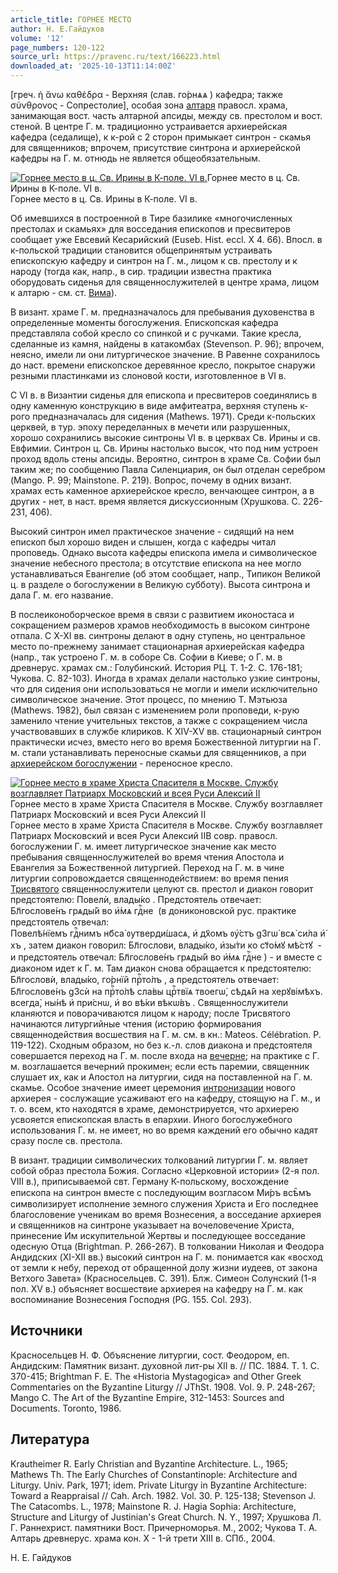 ```yaml
---
article_title: ГОРНЕЕ МЕСТО
author: Н. Е.Гайдуков
volume: '12'
page_numbers: 120-122
source_url: https://pravenc.ru/text/166223.html
downloaded_at: '2025-10-13T11:14:00Z'
---
```


[греч. ἡ ἄνω καθέδρα - Верхняя (слав. <span class="cu">го́рнѧѧ</span> ) кафедра; также σύνθρονος - Сопрестолие], особая зона [алтаря](https://pravenc.ru/text/алтаря.html) правосл. храма, занимающая вост. часть алтарной апсиды, между св. престолом и вост. стеной. В центре Г. м. традиционно устраивается архиерейская кафедра (седалище), к к-рой с 2 сторон примыкает синтрон - скамья для священников; впрочем, присутствие синтрона и архиерейской кафедры на Г. м. отнюдь не является общеобязательным.

[![Горнее место в ц. Св. Ирины в К-поле. VI в.](https://pravenc.ru/data/113/472/1234/i200.jpg "Кликните для увеличения картинки")](https://pravenc.ru/data/113/472/1234/i400.jpg)Горнее место в ц. Св. Ирины в К-поле. VI в.  
Горнее место в ц. Св. Ирины в К-поле. VI в.

Об имевшихся в построенной в Тире базилике «многочисленных престолах и скамьях» для восседания епископов и пресвитеров сообщает уже Евсевий Кесарийский (Euseb. Hist. eccl. X 4. 66). Впосл. в к-польской традиции становится общепринятым устраивать епископскую кафедру и синтрон на Г. м., лицом к св. престолу и к народу (тогда как, напр., в сир. традиции известна практика оборудовать сиденья для священнослужителей в центре храма, лицом к алтарю - см. ст. [Вима](https://pravenc.ru/text/Вима.html)).

В визант. храме Г. м. предназначалось для пребывания духовенства в определенные моменты богослужения. Епископская кафедра представляла собой кресло со спинкой и с ручками. Такие кресла, сделанные из камня, найдены в катакомбах (Stevenson. P. 96); впрочем, неясно, имели ли они литургическое значение. В Равенне сохранилось до наст. времени епископское деревянное кресло, покрытое снаружи резными пластинками из слоновой кости, изготовленное в VI в.

С VI в. в Византии сиденья для епископа и пресвитеров соединялись в одну каменную конструкцию в виде амфитеатра, верхняя ступень к-рого предназначалась для сидения (Mathews. 1971). Среди к-польских церквей, в тур. эпоху переделанных в мечети или разрушенных, хорошо сохранились высокие синтроны VI в. в церквах Св. Ирины и св. Евфимии. Синтрон ц. Св. Ирины настолько высок, что под ним устроен проход вдоль стены апсиды. Вероятно, синтрон в храме Св. Софии был таким же; по сообщению Павла Силенциария, он был отделан серебром (Mango. P. 99; Mainstone. P. 219). Вопрос, почему в одних визант. храмах есть каменное архиерейское кресло, венчающее синтрон, а в других - нет, в наст. время является дискуссионным (Хрушкова. С. 226-231, 406).

Высокий синтрон имел практическое значение - сидящий на нем епископ был хорошо виден и слышен, когда с кафедры читал проповедь. Однако высота кафедры епископа имела и символическое значение небесного престола; в отсутствие епископа на нее могло устанавливаться Евангелие (об этом сообщает, напр., Типикон Великой ц. в разделе о богослужении в Великую субботу). Высота синтрона и дала Г. м. его название.

В послеиконоборческое время в связи с развитием иконостаса и сокращением размеров храмов необходимость в высоком синтроне отпала. С X-XI вв. синтроны делают в одну ступень, но центральное место по-прежнему занимает стационарная архиерейская кафедра (напр., так устроено Г. м. в соборе Св. Софии в Киеве; о Г. м. в древнерус. храмах см.: Голубинский. История РЦ. Т. 1-2. С. 176-181; Чукова. С. 82-103). Иногда в храмах делали настолько узкие синтроны, что для сидения они использоваться не могли и имели исключительно символическое значение. Этот процесс, по мнению Т. Мэтьюза (Mathews. 1982), был связан с изменением роли проповеди, к-рую заменило чтение учительных текстов, а также с сокращением числа участвовавших в службе клириков. К XIV-XV вв. стационарный синтрон практически исчез, вместо него во время Божественной литургии на Г. м. стали устанавливать переносные скамьи для священников, а при [архиерейском богослужении](<https://pravenc.ru/text/архиерейском богослужении.html>) - переносное кресло.

[![Горнее место в храме Христа Спасителя в Москве. Службу возглавляет Патриарх Московский и всея Руси Алексий II](https://pravenc.ru/data/165/472/1234/i200.jpg "Кликните для увеличения картинки")](https://pravenc.ru/data/165/472/1234/i400.jpg)Горнее место в храме Христа Спасителя в Москве. Службу возглавляет Патриарх Московский и всея Руси Алексий II  
Горнее место в храме Христа Спасителя в Москве. Службу возглавляет Патриарх Московский и всея Руси Алексий IIВ совр. правосл. богослужении Г. м. имеет литургическое значение как место пребывания священнослужителей во время чтения Апостола и Евангелия за Божественной литургией. Переход на Г. м. в чине литургии сопровождается священнодействием: во время пения [Трисвятого](https://pravenc.ru/text/Трисвятого.html) священнослужители целуют св. престол и диакон говорит предстоятелю: <span class="cu">Повелѝ,</span> <span class="cu">влады́ко</span> . Предстоятель отвечает: <span class="cu">Бл҃гослове́нъ</span> <span class="cu">грѧды́й</span> <span class="cu">во</span> <span class="cu">и҆́мѧ</span> <span class="cu">гдⷭ҇не</span>  (в дониконовской рус. практике предстоятель отвечал: <span class="cu">Повелѣ́нїемъ</span> <span class="cu">гдⷭ҇нимъ</span> <span class="cu">нб҃са̀</span> <span class="cu">ᲂутверди́шасѧ,</span> <span class="cu">и҆</span> <span class="cu">дх҃омъ</span> <span class="cu">ᲂу҆́стъ</span> <span class="cu">g3гѡ̀</span> <span class="cu">всѧ̀</span> <span class="cu">си́ла</span> <span class="cu">и҆́хъ</span> , затем диакон говорил: <span class="cu">Бл҃гослови,</span> <span class="cu">влады́ко,</span> <span class="cu">и҆зы́ти</span> <span class="cu">ко</span> <span class="cu">ст҃о́мꙋ</span> <span class="cu">мѣ́стꙋ</span>  - и предстоятель отвечал: <span class="cu">Бл҃гослове́нъ</span> <span class="cu">грѧды́й</span> <span class="cu">во</span> <span class="cu">и҆́мѧ</span> <span class="cu">гдⷭ҇не</span> ) - и вместе с диаконом идет к Г. м. Там диакон снова обращается к предстоятелю: <span class="cu">Бл҃гословѝ,</span> <span class="cu">влады́ко,</span> <span class="cu">го́рнїй</span> <span class="cu">прⷭ҇то́лъ</span> , а предстоятель отвечает: <span class="cu">Бл҃гослове́нъ</span> <span class="cu">g3сѝ</span> <span class="cu">на</span> <span class="cu">прⷭ҇то́лѣ</span> <span class="cu">сла́вы</span> <span class="cu">црⷭ҇твїѧ</span> <span class="cu">твоегѡ̀,</span> <span class="cu">сѣдѧ́й</span> <span class="cu">на</span> <span class="cu">херꙋвiмѣхъ.</span> <span class="cu">всегда̀,</span> <span class="cu">ны́нѣ</span> <span class="cu">и҆</span> <span class="cu">при́снѡ,</span> <span class="cu">и҆</span> <span class="cu">во</span> <span class="cu">вѣ́ки</span> <span class="cu">вѣкѡ́въ</span> . Священнослужители кланяются и поворачиваются лицом к народу; после Трисвятого начинаются литургийные чтения (историю формирования священнодействия восшествия на Г. м. см. в кн.: Mateos. Célébration. P. 119-122). Сходным образом, но без к.-л. слов диакона и предстоятеля совершается переход на Г. м. после входа на [вечерне](https://pravenc.ru/text/вечерне.html); на практике с Г. м. возглашается вечерний прокимен; если есть паремии, священник слушает их, как и Апостол на литургии, сидя на поставленной на Г. м. скамье. Особое значение имеет церемония [интронизации](https://pravenc.ru/text/интронизации.html) нового архиерея - сослужащие усаживают его на кафедру, стоящую на Г. м., и т. о. всем, кто находятся в храме, демонстрируется, что архиерею усвояется епископская власть в епархии. Иного богослужебного использования Г. м. не имеет, но во время каждений его обычно кадят сразу после св. престола.

В визант. традиции символических толкований литургии Г. м. являет собой образ престола Божия. Согласно «Церковной истории» (2-я пол. VIII в.), приписываемой свт. Герману К-польскому, восхождение епископа на синтрон вместе с последующим возгласом <span class="cu">Ми́ръ</span> <span class="cu">всѣ̑мъ</span>  символизирует исполнение земного служения Христа и Его последнее благословение ученикам во время Вознесения, а восседание архиерея и священников на синтроне указывает на вочеловечение Христа, принесение Им искупительной Жертвы и последующее восседание одесную Отца (Brightman. P. 266-267). В толковании Николая и Феодора Андидских (XI-XII вв.) высокий синтрон на Г. м. понимается как «восход от земли к небу, переход от обращенной долу жизни иудеев, от закона Ветхого Завета» (Красносельцев. С. 391). Блж. Симеон Солунский (1-я пол. XV в.) объясняет восшествие архиерея на кафедру на Г. м. как воспоминание Вознесения Господня (PG. 155. Col. 293).

## Источники

Красносельцев Н. Ф. Объяснение литургии, сост. Феодором, еп. Андидским: Памятник визант. духовной лит-ры XII в. // ПС. 1884. Т. 1. С. 370-415; Brightman F. E. The «Historia Mystagogica» and Other Greek Commentaries on the Byzantine Liturgy // JThSt. 1908. Vol. 9. P. 248-267; Mango C. The Art of the Byzantine Empire, 312-1453: Sources and Documents. Toronto, 1986.

## Литература

Krautheimer R. Early Christian and Byzantine Architecture. L., 1965; Mathews Th. The Early Churches of Constantinople: Architecture and Liturgy. Univ. Park, 1971; idem. Private Liturgy in Byzantine Architecture: Toward a Reappraisal // Cah. Arch. 1982. Vol. 30. P. 125-138; Stevenson J. The Catacombs. L., 1978; Mainstone R. J. Hagia Sophia: Architecture, Structure and Liturgy of Justinian's Great Church. N. Y., 1997; Хрушкова Л. Г. Раннехрист. памятники Вост. Причерноморья. М., 2002; Чукова Т. А. Алтарь древнерус. храма кон. X - 1-й трети XIII в. СПб., 2004.

Н. Е.  Гайдуков
